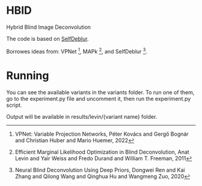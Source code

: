 # HBID
Hybrid Blind Image Deconvolution

The code is based on [SelfDeblur](https://github.com/csdwren/SelfDeblur).

Borrowes ideas from: VPNet [^1], MAPk [^2], and SelfDeblur [^3].

# Running

You can see the available variants in the variants folder. To run one of them, go to the experiment.py file and uncomment it, then run the experiment.py script.

Output will be available in results/levin/{variant name} folder.

[^1]: VPNet: Variable Projection Networks, Péter Kovács and Gergő Bognár and Christian Huber and Mario Huemer, 2022
[^2]: Efficient Marginal Likelihood Optimization in Blind Deconvolution, Anat Levin and Yair Weiss and Fredo Durand and William T. Freeman, 2011
[^3]: Neural Blind Deconvolution Using Deep Priors, Dongwei Ren and Kai Zhang and Qilong Wang and Qinghua Hu and Wangmeng Zuo, 2020
